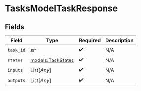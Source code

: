 # TasksModelTaskResponse


## Fields

| Field                                        | Type                                         | Required                                     | Description                                  |
| -------------------------------------------- | -------------------------------------------- | -------------------------------------------- | -------------------------------------------- |
| `task_id`                                    | *str*                                        | :heavy_check_mark:                           | N/A                                          |
| `status`                                     | [models.TaskStatus](../models/taskstatus.md) | :heavy_check_mark:                           | N/A                                          |
| `inputs`                                     | List[*Any*]                                  | :heavy_check_mark:                           | N/A                                          |
| `outputs`                                    | List[*Any*]                                  | :heavy_check_mark:                           | N/A                                          |